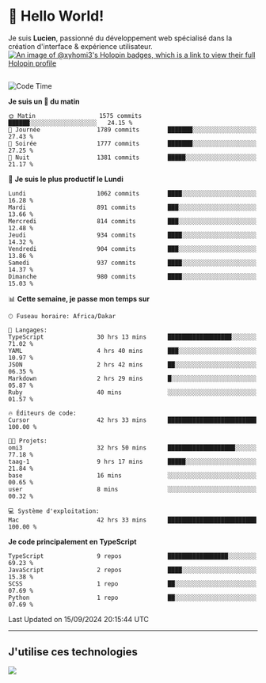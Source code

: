 # 👋 Hello World!

Je suis **Lucien**, passionné du développement web spécialisé dans la création d'interface & expérience utilisateur.
[![An image of @xyhomi3's Holopin badges, which is a link to view their full Holopin profile](https://holopin.me/xyhomi3)](https://holopin.io/@xyhomi3)

##

<!--START_SECTION:waka-->
![Code Time](http://img.shields.io/badge/Code%20Time-2%2C055%20hrs%206%20mins-blue)

**Je suis un 🐤 du matin** 

```text
🌞 Matin                  1575 commits        ██████░░░░░░░░░░░░░░░░░░░   24.15 % 
🌆 Journée                1789 commits        ███████░░░░░░░░░░░░░░░░░░   27.43 % 
🌃 Soirée                 1777 commits        ███████░░░░░░░░░░░░░░░░░░   27.25 % 
🌙 Nuit                   1381 commits        █████░░░░░░░░░░░░░░░░░░░░   21.17 % 
```
📅 **Je suis le plus productif le Lundi** 

```text
Lundi                    1062 commits        ████░░░░░░░░░░░░░░░░░░░░░   16.28 % 
Mardi                    891 commits         ███░░░░░░░░░░░░░░░░░░░░░░   13.66 % 
Mercredi                 814 commits         ███░░░░░░░░░░░░░░░░░░░░░░   12.48 % 
Jeudi                    934 commits         ████░░░░░░░░░░░░░░░░░░░░░   14.32 % 
Vendredi                 904 commits         ███░░░░░░░░░░░░░░░░░░░░░░   13.86 % 
Samedi                   937 commits         ████░░░░░░░░░░░░░░░░░░░░░   14.37 % 
Dimanche                 980 commits         ████░░░░░░░░░░░░░░░░░░░░░   15.03 % 
```


📊 **Cette semaine, je passe mon temps sur** 

```text
🕑︎ Fuseau horaire: Africa/Dakar

💬 Langages: 
TypeScript               30 hrs 13 mins      ██████████████████░░░░░░░   71.02 % 
YAML                     4 hrs 40 mins       ███░░░░░░░░░░░░░░░░░░░░░░   10.97 % 
JSON                     2 hrs 42 mins       ██░░░░░░░░░░░░░░░░░░░░░░░   06.35 % 
Markdown                 2 hrs 29 mins       █░░░░░░░░░░░░░░░░░░░░░░░░   05.87 % 
Ruby                     40 mins             ░░░░░░░░░░░░░░░░░░░░░░░░░   01.57 % 

🔥 Éditeurs de code: 
Cursor                   42 hrs 33 mins      █████████████████████████   100.00 % 

🐱‍💻 Projets: 
omi3                     32 hrs 50 mins      ███████████████████░░░░░░   77.18 % 
taag-1                   9 hrs 17 mins       █████░░░░░░░░░░░░░░░░░░░░   21.84 % 
base                     16 mins             ░░░░░░░░░░░░░░░░░░░░░░░░░   00.65 % 
user                     8 mins              ░░░░░░░░░░░░░░░░░░░░░░░░░   00.32 % 

💻 Système d'exploitation: 
Mac                      42 hrs 33 mins      █████████████████████████   100.00 % 
```

**Je code principalement en TypeScript** 

```text
TypeScript               9 repos             █████████████████░░░░░░░░   69.23 % 
JavaScript               2 repos             ████░░░░░░░░░░░░░░░░░░░░░   15.38 % 
SCSS                     1 repo              ██░░░░░░░░░░░░░░░░░░░░░░░   07.69 % 
Python                   1 repo              ██░░░░░░░░░░░░░░░░░░░░░░░   07.69 % 
```




 Last Updated on 15/09/2024 20:15:44 UTC
<!--END_SECTION:waka-->
---

## J'utilise ces technologies

<p align="left">
  <a href="https://skillicons.dev">
    <img src="https://skillicons.dev/icons?i=ts,js,md,scss,tailwind,react,docker,express,astro,vite,nextjs,vercel,figma,ableton" />
  </a>
</p>

